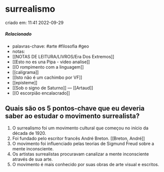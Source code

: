 # surrealismo
criado em: 11:41 2022-09-29

##### Relacionado
- palavras-chave: #arte #filosofia #geo 
- notas:
- [[NOTAS DE LEITURA/LIVROS/Era Dos Extremos]]
- [[Esto no es una Pipa - video analise]]
- [[O rompimento com a linguagem]]
- [[caligrama]]
- [[Isto não é um cachimbo por VF]]
- [[episteme]]
- [[Sob o signo de Saturno]] — [[Artaud]]
- [[O escorpião encalacrado]]

## Quais são os 5 pontos-chave que eu deveria saber ao estudar o movimento surrealista?

1. O surrealismo foi um movimento cultural que começou no início da década de 1920.
2. Foi fundado pelo escritor francês André Breton. [[Breton, André]]
3. O movimento foi influenciado pelas teorias de Sigmund Freud sobre a mente inconsciente.
4. Os artistas surrealistas procuravam canalizar a mente inconsciente através de sua arte.
5. O movimento é mais conhecido por suas obras de arte visual e escritos.